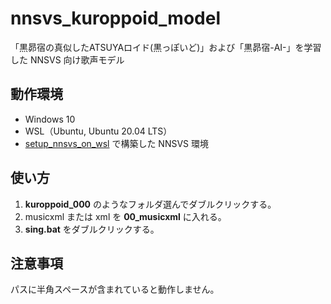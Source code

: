 # nnsvs_kuroppoid_model

「黒昴宿の真似したATSUYAロイド(黒っぽいど)」および「黒昴宿-AI-」を学習した NNSVS 向け歌声モデル

## 動作環境

- Windows 10
- WSL（Ubuntu, Ubuntu 20.04 LTS）
- [setup_nnsvs_on_wsl](https://github.com/oatsu-gh/setup-nnsvs-on-wsl/releases) で構築した NNSVS 環境

## 使い方

1. **kuroppoid_000** のようなフォルダ選んでダブルクリックする。
2. musicxml または xml を **00_musicxml** に入れる。
3. **sing.bat** をダブルクリックする。

## 注意事項

パスに半角スペースが含まれていると動作しません。